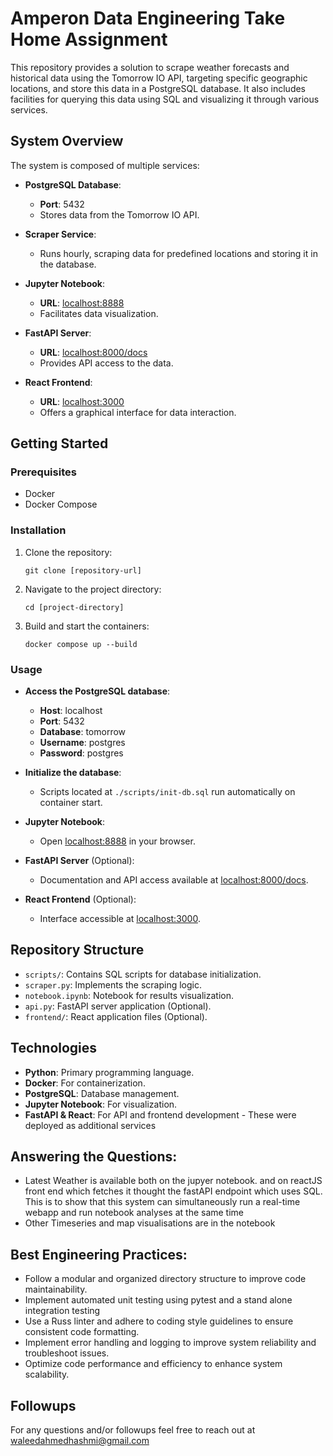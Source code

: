 # Amperon Data Engineering Take Home Assignment

This repository provides a solution to scrape weather forecasts and historical data using the Tomorrow IO API, targeting specific geographic locations, and store this data in a PostgreSQL database. It also includes facilities for querying this data using SQL and visualizing it through various services.

## System Overview

The system is composed of multiple services:

- **PostgreSQL Database**:
  - **Port**: 5432
  - Stores data from the Tomorrow IO API.

- **Scraper Service**:
  - Runs hourly, scraping data for predefined locations and storing it in the database.

- **Jupyter Notebook**:
  - **URL**: [localhost:8888](http://localhost:8888)
  - Facilitates data visualization.

- **FastAPI Server**:
  - **URL**: [localhost:8000/docs](http://localhost:8000/docs)
  - Provides API access to the data.

- **React Frontend**:
  - **URL**: [localhost:3000](http://localhost:3000)
  - Offers a graphical interface for data interaction.

## Getting Started

### Prerequisites

- Docker
- Docker Compose

### Installation

1. Clone the repository:
   ```shell
   git clone [repository-url]
   ```

2. Navigate to the project directory:
   ```shell
   cd [project-directory]
   ```

3. Build and start the containers:
   ```shell
   docker compose up --build
   ```

### Usage

- **Access the PostgreSQL database**:
  - **Host**: localhost
  - **Port**: 5432
  - **Database**: tomorrow
  - **Username**: postgres
  - **Password**: postgres

- **Initialize the database**:
  - Scripts located at `./scripts/init-db.sql` run automatically on container start.

- **Jupyter Notebook**:
  - Open [localhost:8888](http://localhost:8888) in your browser.

- **FastAPI Server** (Optional):
  - Documentation and API access available at [localhost:8000/docs](http://localhost:8000/docs).

- **React Frontend** (Optional):
  - Interface accessible at [localhost:3000](http://localhost:3000).

## Repository Structure

- `scripts/`: Contains SQL scripts for database initialization.
- `scraper.py`: Implements the scraping logic.
- `notebook.ipynb`: Notebook for results visualization.
- `api.py`: FastAPI server application (Optional).
- `frontend/`: React application files (Optional).

## Technologies

- **Python**: Primary programming language.
- **Docker**: For containerization.
- **PostgreSQL**: Database management.
- **Jupyter Notebook**: For visualization.
- **FastAPI & React**: For API and frontend development - These were deployed as additional services

## Answering the Questions: 
- Latest Weather is available both on the jupyer notebook. and on reactJS front end which fetches it thought the fastAPI endpoint which uses SQL. This is to show that this system can simultaneously run a real-time webapp and run notebook analyses at the same time
- Other Timeseries and map visualisations are in the notebook

## Best Engineering Practices:
- Follow a modular and organized directory structure to improve code maintainability.
- Implement automated unit testing using pytest and a stand alone integration testing 
- Use a Russ linter and adhere to coding style guidelines to ensure consistent code formatting.
- Implement error handling and logging to improve system reliability and troubleshoot issues.
- Optimize code performance and efficiency to enhance system scalability.


## Followups

For any questions and/or followups feel free to reach out at waleedahmedhashmi@gmail.com
